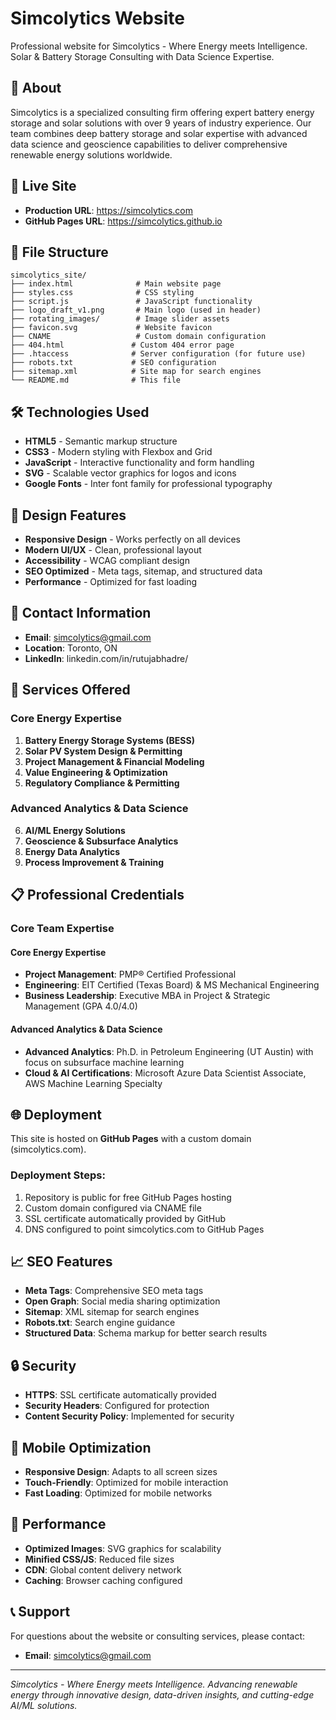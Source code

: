 # Simcolytics Website

Professional website for Simcolytics - Where Energy meets Intelligence. Solar & Battery Storage Consulting with Data Science Expertise.

## 🌟 About

Simcolytics is a specialized consulting firm offering expert battery energy storage and solar solutions with over 9 years of industry experience. Our team combines deep battery storage and solar expertise with advanced data science and geoscience capabilities to deliver comprehensive renewable energy solutions worldwide.

## 🚀 Live Site

- **Production URL**: https://simcolytics.com
- **GitHub Pages URL**: https://simcolytics.github.io

## 📁 File Structure

```
simcolytics_site/
├── index.html              # Main website page
├── styles.css              # CSS styling
├── script.js               # JavaScript functionality
├── logo_draft_v1.png       # Main logo (used in header)
├── rotating_images/        # Image slider assets
├── favicon.svg             # Website favicon
├── CNAME                   # Custom domain configuration
├── 404.html               # Custom 404 error page
├── .htaccess              # Server configuration (for future use)
├── robots.txt             # SEO configuration
├── sitemap.xml            # Site map for search engines
└── README.md              # This file
```

## 🛠️ Technologies Used

- **HTML5** - Semantic markup structure
- **CSS3** - Modern styling with Flexbox and Grid
- **JavaScript** - Interactive functionality and form handling
- **SVG** - Scalable vector graphics for logos and icons
- **Google Fonts** - Inter font family for professional typography

## 🎨 Design Features

- **Responsive Design** - Works perfectly on all devices
- **Modern UI/UX** - Clean, professional layout
- **Accessibility** - WCAG compliant design
- **SEO Optimized** - Meta tags, sitemap, and structured data
- **Performance** - Optimized for fast loading

## 📧 Contact Information

- **Email**: simcolytics@gmail.com
- **Location**: Toronto, ON
- **LinkedIn**: linkedin.com/in/rutujabhadre/

## 🔧 Services Offered

### Core Energy Expertise
1. **Battery Energy Storage Systems (BESS)**
2. **Solar PV System Design & Permitting**
3. **Project Management & Financial Modeling**
4. **Value Engineering & Optimization**
5. **Regulatory Compliance & Permitting**

### Advanced Analytics & Data Science
6. **AI/ML Energy Solutions**
7. **Geoscience & Subsurface Analytics**
8. **Energy Data Analytics**
9. **Process Improvement & Training**

## 📋 Professional Credentials

### Core Team Expertise

#### Core Energy Expertise
- **Project Management**: PMP® Certified Professional
- **Engineering**: EIT Certified (Texas Board) & MS Mechanical Engineering
- **Business Leadership**: Executive MBA in Project & Strategic Management (GPA 4.0/4.0)

#### Advanced Analytics & Data Science
- **Advanced Analytics**: Ph.D. in Petroleum Engineering (UT Austin) with focus on subsurface machine learning
- **Cloud & AI Certifications**: Microsoft Azure Data Scientist Associate, AWS Machine Learning Specialty


## 🌐 Deployment

This site is hosted on **GitHub Pages** with a custom domain (simcolytics.com).

### Deployment Steps:
1. Repository is public for free GitHub Pages hosting
2. Custom domain configured via CNAME file
3. SSL certificate automatically provided by GitHub
4. DNS configured to point simcolytics.com to GitHub Pages

## 📈 SEO Features

- **Meta Tags**: Comprehensive SEO meta tags
- **Open Graph**: Social media sharing optimization
- **Sitemap**: XML sitemap for search engines
- **Robots.txt**: Search engine guidance
- **Structured Data**: Schema markup for better search results

## 🔒 Security

- **HTTPS**: SSL certificate automatically provided
- **Security Headers**: Configured for protection
- **Content Security Policy**: Implemented for security

## 📱 Mobile Optimization

- **Responsive Design**: Adapts to all screen sizes
- **Touch-Friendly**: Optimized for mobile interaction
- **Fast Loading**: Optimized for mobile networks

## 🎯 Performance

- **Optimized Images**: SVG graphics for scalability
- **Minified CSS/JS**: Reduced file sizes
- **CDN**: Global content delivery network
- **Caching**: Browser caching configured

## 📞 Support

For questions about the website or consulting services, please contact:
- **Email**: simcolytics@gmail.com

---

*Simcolytics - Where Energy meets Intelligence. Advancing renewable energy through innovative design, data-driven insights, and cutting-edge AI/ML solutions.*
